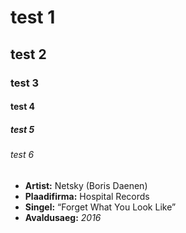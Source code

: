 # test 1

## test 2

### test 3

#### test 4

##### test 5

###### test 6

* **Artist:** Netsky (Boris Daenen)
* **Plaadifirma:** Hospital Records
* **Singel:** “Forget What You Look Like”
* **Avaldusaeg:** *2016*
